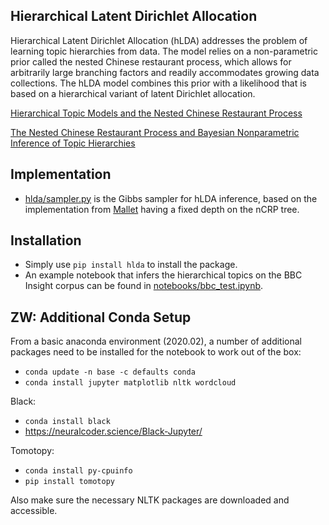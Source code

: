 Hierarchical Latent Dirichlet Allocation
----------------------------------------

Hierarchical Latent Dirichlet Allocation (hLDA) addresses the problem of learning topic hierarchies from data. The model relies on a non-parametric prior called the nested Chinese restaurant process, which allows for arbitrarily large branching factors and readily accommodates growing
data collections. The hLDA model combines this prior with a likelihood that is based on a hierarchical variant of latent Dirichlet allocation.

[Hierarchical Topic Models and the Nested Chinese Restaurant Process](http://www.cs.columbia.edu/~blei/papers/BleiGriffithsJordanTenenbaum2003.pdf)

[The Nested Chinese Restaurant Process and Bayesian Nonparametric Inference of Topic Hierarchies](http://cocosci.berkeley.edu/tom/papers/ncrp.pdf)

Implementation
--------------

- [hlda/sampler.py](hlda/sampler.py) is the Gibbs sampler for hLDA inference, based on the implementation from [Mallet](http://mallet.cs.umass.edu/topics.php) having a fixed depth on the nCRP tree.


Installation
------------

- Simply use `pip install hlda` to install the package.
- An example notebook that infers the hierarchical topics on the BBC Insight corpus can be found in [notebooks/bbc_test.ipynb](notebooks/bbc_test.ipynb).

ZW: Additional Conda Setup
--------------------------

From a basic anaconda environment (2020.02), a number of additional packages need to be installed for the notebook to work out of the box:
- `conda update -n base -c defaults conda`
- `conda install jupyter matplotlib nltk wordcloud`

Black:
- `conda install black`
- https://neuralcoder.science/Black-Jupyter/

Tomotopy:
- `conda install py-cpuinfo`
- `pip install tomotopy`

Also make sure the necessary NLTK packages are downloaded and accessible.  